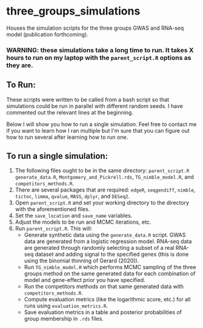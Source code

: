 # three_groups_simulations
Houses the simulation scripts for the three groups GWAS and RNA-seq model (publication forthcoming). 


### **WARNING**: these simulations take a long time to run. It takes X hours to run on my laptop with the `parent_script.R` options as they are.


## To Run: 
These scripts were written to be called from a bash script so that simulations could be run in parallel with different random seeds. I have commented out the relevant lines at the beginning.

Below I will show you how to run a single simulation. Feel free to contact me if you want to learn how I ran multiple but I'm sure that you can figure out how to run several after learning how to run one. 

## To run a single simulation:
1. The following files ought to be in the same directory: `parent_script.R` `generate_data.R`, `Montgomery_and_Pickrell.rds`, `TG_nimble_model.R`, and `competitors_methods.R`.
2. There are several packages that are required: `edgeR`, `seqgendiff`, `nimble`, `tictoc`, `limma`, `qvalue`, `MASS`, `dplyr`, and `DESeq2`. 
3. Open `parent_script.R` and set your working directory to the directory with the aforementioned files. 
4. Set the `save_location` and `save_name` variables. 
5. Adjust the models to be run and MCMC iterations, etc.
6. Run `parent_script.R`. This will:
   - Generate synthetic data using the `generate_data.R` script. GWAS data are generated from a logistic regression model. RNA-seq data are generated through randomly selecting a subset of a real RNA-seq dataset and adding signal to the specified genes (this is done using the binomial thinning of Gerard (2020)).
   - Run `TG_nimble_model.R` which performs MCMC sampling of the three groups method on the same generated data for each combination of model and gene-effect prior you have specified.
   - Run the competitors methods on that same generated data with `competitors_methods.R`.
   - Compute evaluation metrics (like the logarithmic score, etc.) for all runs using `evaluation_metrics.R`.
   - Save evaluation metrics in a table and posterior probabilities of group membership in `.rds` files.

